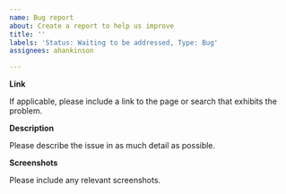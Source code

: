 ```yaml
---
name: Bug report
about: Create a report to help us improve
title: ''
labels: 'Status: Waiting to be addressed, Type: Bug'
assignees: ahankinson

---
```


**Link**

If applicable, please include a link to the page or search that exhibits the problem.

**Description**

Please describe the issue in as much detail as possible.

**Screenshots**

Please include any relevant screenshots.
